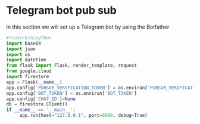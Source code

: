 # Telegram bot pub sub
In this section we will set up a Telegram bot by using the Botfather
```python
#!/usr/bin/python
import base64
import json
import os
import datetime
from flask import Flask, render_template, request
from google.cloud 
import firestore
app = Flask(__name__)
app.config['PUBSUB_VERIFICATION_TOKEN'] = os.environ['PUBSUB_VERIFICATION_TOKEN']
app.config['BOT_TOKEN'] = os.environ['BOT_TOKEN']
app.config['CHAT_ID']=None
db = firestore.Client()
if __name__ == '__main__':
     app.run(host="127.0.0.1", port=8080, debug=True)
```

